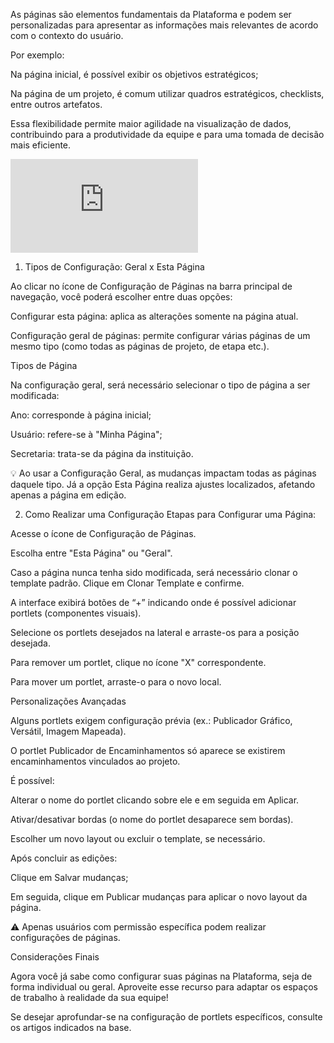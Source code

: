 As páginas são elementos fundamentais da Plataforma e podem ser personalizadas para apresentar as informações mais relevantes de acordo com o contexto do usuário.

Por exemplo:

Na página inicial, é possível exibir os objetivos estratégicos;

Na página de um projeto, é comum utilizar quadros estratégicos, checklists, entre outros artefatos.

Essa flexibilidade permite maior agilidade na visualização de dados, contribuindo para a produtividade da equipe e para uma tomada de decisão mais eficiente.

<div class="video-container">
  <iframe
    src="https://player.vimeo.com/video/1128199110"
    title="Tutoria Vimeo"
    frameborder="0"
    allow="autoplay; fullscreen; picture-in-picture"
    allowfullscreen>
  </iframe>
</div>

1. Tipos de Configuração: Geral x Esta Página

Ao clicar no ícone de Configuração de Páginas na barra principal de navegação, você poderá escolher entre duas opções:

Configurar esta página: aplica as alterações somente na página atual.

Configuração geral de páginas: permite configurar várias páginas de um mesmo tipo (como todas as páginas de projeto, de etapa etc.).

Tipos de Página

Na configuração geral, será necessário selecionar o tipo de página a ser modificada:

Ano: corresponde à página inicial;

Usuário: refere-se à "Minha Página";

Secretaria: trata-se da página da instituição.

💡 Ao usar a Configuração Geral, as mudanças impactam todas as páginas daquele tipo. Já a opção Esta Página realiza ajustes localizados, afetando apenas a página em edição.

2. Como Realizar uma Configuração
Etapas para Configurar uma Página:

Acesse o ícone de Configuração de Páginas.

Escolha entre "Esta Página" ou "Geral".

Caso a página nunca tenha sido modificada, será necessário clonar o template padrão. Clique em Clonar Template e confirme.

A interface exibirá botões de “+” indicando onde é possível adicionar portlets (componentes visuais).

Selecione os portlets desejados na lateral e arraste-os para a posição desejada.

Para remover um portlet, clique no ícone "X" correspondente.

Para mover um portlet, arraste-o para o novo local.

Personalizações Avançadas

Alguns portlets exigem configuração prévia (ex.: Publicador Gráfico, Versátil, Imagem Mapeada).

O portlet Publicador de Encaminhamentos só aparece se existirem encaminhamentos vinculados ao projeto.

É possível:

Alterar o nome do portlet clicando sobre ele e em seguida em Aplicar.

Ativar/desativar bordas (o nome do portlet desaparece sem bordas).

Escolher um novo layout ou excluir o template, se necessário.

Após concluir as edições:

Clique em Salvar mudanças;

Em seguida, clique em Publicar mudanças para aplicar o novo layout da página.

⚠️ Apenas usuários com permissão específica podem realizar configurações de páginas.

Considerações Finais

Agora você já sabe como configurar suas páginas na Plataforma, seja de forma individual ou geral. Aproveite esse recurso para adaptar os espaços de trabalho à realidade da sua equipe!

Se desejar aprofundar-se na configuração de portlets específicos, consulte os artigos indicados na base.

